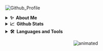 ![Github_Profile](https://user-images.githubusercontent.com/95216160/179255266-4efc8596-0b82-4f68-bbf4-16e885f51441.svg)

<details>
  <summary><b>✨&nbsp;&nbsp;About&nbsp;Me</b></summary>
  <br/>
</details>

<details>
  <summary><b>📈&nbsp;&nbsp;Github&nbsp;Stats</b></summary>
  <br/>
</details>

<details>
  <summary><b>🛠️&nbsp;&nbsp;Languages&nbsp;and&nbsp;Tools</b></summary>
  <br/>
</details>

<p align="center">
  <img src="https://user-images.githubusercontent.com/95216160/153359162-f3d164d9-1ee8-426b-bb12-f7d8399f954d.gif" alt="animated" />
</p>
